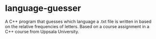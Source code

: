 # language-guesser

A C++ program that guesses which language a .txt file is written in based on the relative frequencies of letters. 
Based on a course assignment in a C++ course from Uppsala University. 
